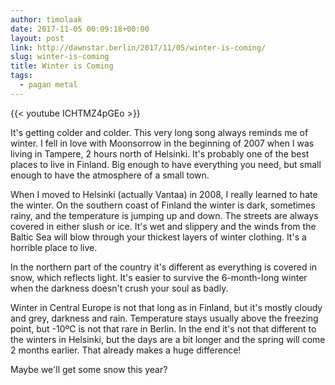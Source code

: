 ```yaml
---
author: timolaak
date: 2017-11-05 00:09:18+00:00
layout: post
link: http://dawnstar.berlin/2017/11/05/winter-is-coming/
slug: winter-is-coming
title: Winter is Coming
tags:
  - pagan metal
---
```


{{< youtube ICHTMZ4pGEo >}}

It's getting colder and colder. This very long song always reminds me of winter. I fell in love with Moonsorrow in the beginning of 2007 when I was living in Tampere, 2 hours north of Helsinki. It's probably one of the best places to live in Finland. Big enough to have everything you need, but small enough to have the atmosphere of a small town.

When I moved to Helsinki (actually Vantaa) in 2008, I really learned to hate the winter. On the southern coast of Finland the winter is dark, sometimes rainy, and the temperature is jumping up and down. The streets are always covered in either slush or ice. It's wet and slippery and the winds from the Baltic Sea will blow through your thickest layers of winter clothing. It's a horrible place to live.

In the northern part of the country it's different as everything is covered in snow, which reflects light. It's easier to survive the 6-month-long winter when the darkness doesn't crush your soul as badly.

Winter in Central Europe is not that long as in Finland, but it's mostly cloudy and grey, darkness and rain. Temperature stays usually above the freezing point, but -10ºC is not that rare in Berlin. In the end it's not that different to the winters in Helsinki, but the days are a bit longer and the spring will come 2 months earlier. That already makes a huge difference!

Maybe we'll get some snow this year?
